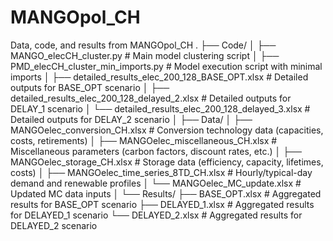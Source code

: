 # MANGOpol_CH
Data, code, and results from MANGOpol_CH
.
├── Code/
│   ├── MANGO_elecCH_cluster.py                       # Main model clustering script
│   ├── PMD_elecCH_cluster_min_imports.py             # Model execution script with minimal imports
│   ├── detailed_results_elec_200_128_BASE_OPT.xlsx   # Detailed outputs for BASE_OPT scenario
│   ├── detailed_results_elec_200_128_delayed_2.xlsx  # Detailed outputs for DELAY_1 scenario
│   └── detailed_results_elec_200_128_delayed_3.xlsx  # Detailed outputs for DELAY_2 scenario
│
├── Data/
│   ├── MANGOelec_conversion_CH.xlsx      # Conversion technology data (capacities, costs, retirements)
│   ├── MANGOelec_miscellaneous_CH.xlsx   # Miscellaneous parameters (carbon factors, discount rates, etc.)
│   ├── MANGOelec_storage_CH.xlsx         # Storage data (efficiency, capacity, lifetimes, costs)
│   ├── MANGOelec_time_series_8TD_CH.xlsx # Hourly/typical-day demand and renewable profiles
│   └── MANGOelec_MC_update.xlsx          # Updated MC data inputs
│
└── Results/
    ├── BASE_OPT.xlsx     # Aggregated results for BASE_OPT scenario
    ├── DELAYED_1.xlsx    # Aggregated results for DELAYED_1 scenario
    └── DELAYED_2.xlsx    # Aggregated results for DELAYED_2 scenario
